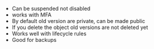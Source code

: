 - Can be suspended not disabled
- works with MFA
- By default old version are private, can be made public
- If you delete the object old versions are not deleted yet
- Works well with lifecycle rules
- Good for backups